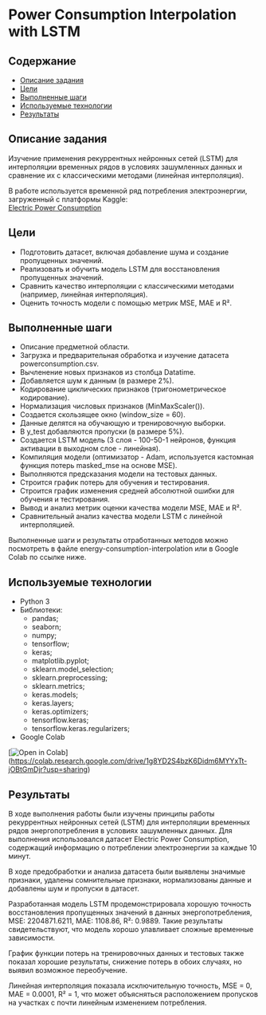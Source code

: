 # Power Consumption Interpolation with LSTM

## Содержание
- [Описание задания](#описание-задания)
- [Цели](#цели)
- [Выполненные шаги](#выполненные-шаги)
- [Используемые технологии](#используемые-технологии)
- [Результаты](#результаты)

## Описание задания
Изучение применения рекуррентных нейронных сетей (LSTM) для интерполяции временных рядов в условиях зашумленных данных и сравнение их с классическими методами (линейная интерполяция).

В работе используется временной ряд потребления электроэнергии, загруженный с платформы Kaggle:  
[Electric Power Consumption](https://www.kaggle.com/datasets/fedesoriano/electric-power-consumption?resource=download)

## Цели
- Подготовить датасет, включая добавление шума и создание пропущенных значений.
- Реализовать и обучить модель LSTM для восстановления пропущенных значений.
- Сравнить качество интерполяции с классическими методами (например, линейная интерполяция).
- Оценить точность модели с помощью метрик MSE, MAE и R².

## Выполненные шаги
- Описание предметной области.
- Загрузка и предварительная обработка и изучение датасета powerconsumption.csv.
- Вычленение новых признаков из столбца Datatime.
- Добавляется шум к данным (в размере 2%).
- Кодирование циклических признаков (тригонометрическое кодирование).
- Нормализация числовых признаков (MinMaxScaler()).
- Создается скользящее окно (window_size = 60).
- Данные делятся на обучающую и тренировочную выборки.
- В y_test добавляются пропуски (в размере 5%).
- Создается LSTM модель (3 слоя - 100-50-1 нейронов, функция активации в выходном слое - линейная).
- Компиляция модели (оптимизатор - Adam, используется кастомная функция потерь masked_mse на основе MSE).
- Выполняются предсказания модели на тестовых данных.
- Строится график потерь для обучения и тестирования.
- Строится график изменения средней абсолютной ошибки для обучения и тестирования.
- Вывод и анализ метрик оценки качества модели MSE, MAE и R².
- Сравнительный анализ качества модели LSTM с линейной интерполяцией.

Выполненные шаги и результаты отработанных методов можно посмотреть в файле energy-consumption-interpolation или в Google Colab по ссылке ниже.

## Используемые технологии
- Python 3
- Библиотеки:
  - pandas;
  - seaborn;
  - numpy;
  - tensorflow;
  - keras;
  - matplotlib.pyplot;
  - sklearn.model_selection;
  - sklearn.preprocessing;
  - sklearn.metrics;
  - keras.models;
  - keras.layers;
  - keras.optimizers;
  - tensorflow.keras;
  - tensorflow.keras.regularizers;
- Google Colab

[![Open in Colab](https://colab.research.google.com/assets/colab-badge.svg)]
(https://colab.research.google.com/drive/1g8YD2S4bzK6Didm6MYYxTt-jOBtGmDjr?usp=sharing)

## Результаты
В ходе выполнения работы были изучены принципы работы рекуррентных нейронных сетей (LSTM) для интерполяции временных рядов энергопотребления в условиях зашумленных данных. Для выполнения использовался датасет Electric Power Consumption, содержащий информацию о потреблении электроэнергии за каждые 10 минут.

В ходе предобработки и анализа датасета были выявлены значимые признаки, удалены сомнительные признаки, нормализованы данные и добавлены шум и пропуски в датасет.

Разработанная модель LSTM продемонстрировала хорошую точность восстановления пропущенных значений в данных энергопотребления, MSE: 2204871.6211, MAE: 1108.86, R²: 0.9889. Такие результаты свидетельствуют, что модель хорошо улавливает сложные временные зависимости.

График функции потерь на тренировочных данных и тестовых также показал хорошие результаты, снижение потерь в обоих случаях, но выявил возможное переобучение.

Линейная интерполяция показала исключительную точность, MSE = 0, MAE = 0.0001, R² = 1, что может объясняться расположением пропусков на участках с почти линейным изменением потребления.
